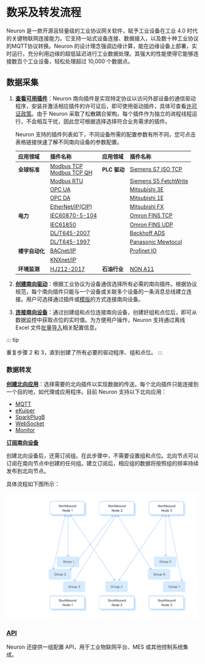 # 数采及转发流程

Neuron 是一款开源且轻量级的工业协议网关软件，赋予工业设备在工业 4.0 时代的关键物联网连接能力。它支持一站式设备连接、数据接入，以及数十种工业协议的MQTT协议转换。Neuron 的设计理念强调边缘计算，能在边缘设备上部署，实时运行，充分利用边缘的超低延迟进行工业数据处理。其强大的性能使得它能够连接数百个工业设备，轻松处理超过 10,000 个数据点。

## 数据采集

1. [**查看可用插件**](../introduction/plugin-list/plugin-list.md)：Neuron 南向插件是实现特定协议以访问外部设备的通信驱动程序，安装并激活相应插件的许可证后，即可使用驱动插件，具体可查看[许可证政策](../introduction/license/license-policy.md)。由于 Neuron 采取了松散耦合架构，每个插件作为独立的进程线程运行，不会相互干扰，因此您可根据选择选择符合业务需求的插件。

   Neuron 支持的插件列表如下，不同设备所需的配置参数有所不同，您可点击表格链接快速了解不同南向设备的参数配置。

   | 应用领域       | 插件名称                                                     | 应用领域     | 插件名称                                                     |
   | -------------- | ------------------------------------------------------------ | ------------ | ------------------------------------------------------------ |
   | **全球标准**   | [Modbus TCP <br />Modbus TCP QH](./south-devices/modbus-tcp/modbus-tcp.md) | **PLC 驱动** | [Siemens S7 ISO TCP](./south-devices/siemens-s7/s7.md)       |
   |                | [Modbus RTU](./south-devices/modbus-rtu/modbus-rtu.md)       |              | [Siemens S5 FetchWrite](./south-devices/siemens-fetchwrite/fetchwrite.md) |
   |                | [OPC UA](./south-devices/opc-ua/overview.md)                 |              | [Mitsubishi 3E](./south-devices/mitsubishi-3e/overview.md)   |
   |                | [OPC DA](./south-devices/opc-da/overview.md)                 |              | [Mitsubishi 1E](./south-devices/mitsubishi-1e/mitsubishi-1e.md) |
   |                | [EtherNet/IP(CIP)](./south-devices/ethernet-ip/ethernet-ip.md) |              | [Mitsubishi FX](./south-devices/mitsubishi-fx/overview.md)   |
   | **电力**       | [IEC60870-5-104](./south-devices/iec-104/iec-104.md)         |              | [Omron FINS TCP](./south-devices/omron-fins/omron-fins.md)   |
   |                | [IEC61850](./south-devices/iec61850/overview.md)             |              | [Omron FINS UDP](./south-devices/omron-fins/omron-fins-udp.md) |
   |                | [DL/T645-2007](./south-devices/dlt645-2007/dlt645-2007.md)   |              | [Beckhoff ADS](./south-devices/ads/ads.md)                   |
   |                | [DL/T645-1997](./south-devices/dlt645-1997/dlt645-1997.md)   |              | [Panasonic Mewtocol](./south-devices/panasonic-mewtocol/overview.md) |
   | **楼宇自动化** | [BACnet/IP](./south-devices/bacnet-ip/bacnet-ip.md)          |              | [Profinet IO](./south-devices/profinet/profinet.md)          |
   |                | [KNXnet/IP](./south-devices/knxnet-ip/knxnet-ip.md)          |              | <!--Allen-Bradley DF1 with doc to be added-->                |
   | **环境监测**   | [HJ212-2017](./south-devices/hj212-2017/hj212-2017.md)       | **石油行业** | [NON A11](./south-devices/nona11/nona11.md)                  |

2. [**创建南向驱动**](./south-devices/south-devices.md)：根据工业协议为设备通信选择所有必需的南向插件。根据协议规范，每个南向插件只能与一个设备或关联多个设备的一条消息总线建立连接。用户可选择通过插件或[模版](./templates/templates.md)的方式连接南向设备。

3. [**连接南向设备**](./south-devices/south-devices.md#设置组和点位)：通过创建组和点位连接南向设备，创建好组和点位后，即可从数据监控中获取点位的实时值。为方便用户操作，Neuron 支持通过离线 Excel 文件[批量导入](./import-export/import-export)相关配置信息。

::: tip

重复步骤 2 和 3，直到创建了所有必要的驱动程序、组和点位。
:::

### 数据转发

[**创建北向应用**](./north-apps/north-apps.md)：选择需要的北向插件以实现数据的传送。每个北向插件只能连接到一个目的地，如代理或应用程序。目前 Neuron 支持以下北向应用：

- [MQTT](./north-apps/mqtt/overview.md)
- [eKuiper](./north-apps/ekuiper/overview.md)
- [SparkPlugB](./north-apps/sparkplugb/overview.md)
- [WebSocket](./north-apps/websocket/websocket.md)
- [Monitor](./north-apps/monitor/overview.md)

[**订阅南向设备**](./north-apps/north-apps.md#订阅南向数据)

创建北向设备后，还需订阅组。在此步骤中，不需要设置组和点位。北向节点可以订阅在南向节点中创建的任何组。建立订阅后，相应组的数据将按照组的频率持续发布到北向节点。

具体流程如下图所示：

![配置步骤](./assets/config.png)

### [API](../http-api/http-api.md)

Neuron 还提供一组配置 API，用于工业物联网平台、MES 或其他控制系统集成。

